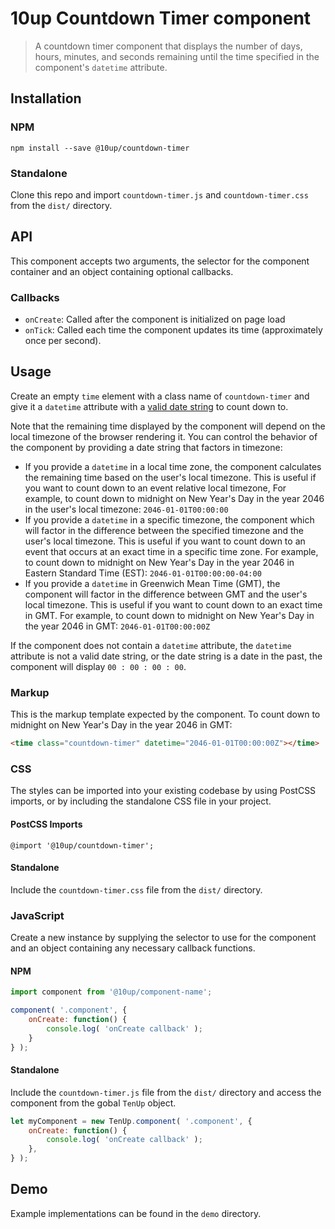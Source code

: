 # 10up Countdown Timer component

> A countdown timer component that displays the number of days, hours, minutes, and seconds remaining until the time specified in the component's `datetime` attribute.

## Installation

### NPM
 `npm install --save @10up/countdown-timer`

### Standalone
 Clone this repo and import `countdown-timer.js` and `countdown-timer.css` from the `dist/` directory.

## API

 This component accepts two arguments, the selector for the component container and an object containing optional callbacks.

### Callbacks

 - `onCreate`: Called after the component is initialized on page load
 - `onTick`: Called each time the component updates its time (approximately once per second).

## Usage

Create an empty `time` element with a class name of `countdown-timer` and give it a `datetime` attribute with a [valid date string](https://developer.mozilla.org/en-US/docs/Web/HTML/Date_and_time_formats) to count down to.

Note that the remaining time displayed by the component will depend on the local timezone of the browser rendering it. You can control the behavior of the component by providing a date string that factors in timezone:

 - If you provide a `datetime` in a local time zone, the component calculates the remaining time based on the user's local timezone. This is useful if you want to count down to an event relative local timezone, For example, to count down to midnight on New Year's Day in the year 2046 in the user's local timezone: `2046-01-01T00:00:00`
 - If you provide a `datetime` in a specific timezone, the component which will factor in the difference between the specified timezone and the user's local timezone. This is useful if you want to count down to an event that occurs at an exact time in a specific time zone. For example, to count down to midnight on New Year's Day in the year 2046 in Eastern Standard Time (EST): `2046-01-01T00:00:00-04:00`
 - If you provide a `datetime` in Greenwich Mean Time (GMT), the component will factor in the difference between GMT and the user's local timezone. This is useful if you want to count down to an exact time in GMT.  For example, to count down to midnight on New Year's Day in the year 2046 in GMT: `2046-01-01T00:00:00Z`

If the component does not contain a `datetime` attribute, the `datetime` attribute is not a valid date string, or the date string is a date in the past, the component will display `00 : 00 : 00 : 00`.

### Markup

 This is the markup template expected by the component. To count down to midnight on New Year's Day in the year 2046 in GMT:

 ```html
<time class="countdown-timer" datetime="2046-01-01T00:00:00Z"></time>
 ```

### CSS

 The styles can be imported into your existing codebase by using PostCSS imports, or by including the standalone CSS file in your project.

#### PostCSS Imports
 `@import '@10up/countdown-timer';`

#### Standalone
 Include the `countdown-timer.css` file from the `dist/` directory.

### JavaScript

 Create a new instance by supplying the selector to use for the component and an object containing any necessary callback functions.

#### NPM

```javascript
import component from '@10up/component-name';

component( '.component', {
	onCreate: function() {
		console.log( 'onCreate callback' );
	}
} );
```

#### Standalone

Include the `countdown-timer.js` file from the `dist/` directory and access the component from the gobal `TenUp` object.

```javascript
let myComponent = new TenUp.component( '.component', {
	onCreate: function() {
		console.log( 'onCreate callback' );
	},
} );
```

## Demo

Example implementations can be found in the `demo` directory.
